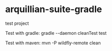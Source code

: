# arquillian-suite-gradle


test project

Test with gradle:
gradle --daemon  cleanTest test


Test with maven:
mvn -P wildfly-remote clean

